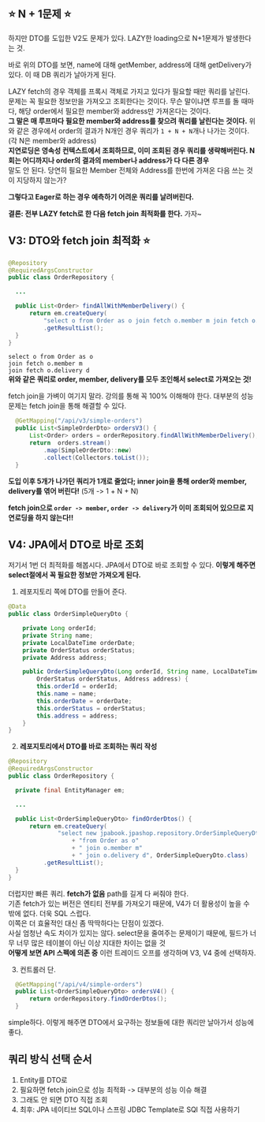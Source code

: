 ## :star: N + 1문제 :star: 
하지만 DTO를 도입한 V2도 문제가 있다. LAZY한 loading으로 N+1문제가 발생한다는 것.  <br>

바로 위의 DTO를 보면, name에 대해 getMember, address에 대해 getDelivery가 있다. 이 때 DB 쿼리가 날아가게 된다. <br>

LAZY fetch의 경우 객체를 프록시 객체로 가지고 있다가 필요할 때만 쿼리를 날린다. 문제는 꼭 필요한 정보만을 가져오고 조회한다는 것이다. 무슨 말이냐면 루프를 돌 때마다, 해당 order에서 필요한 member와 address만 가져온다는 것이다. <br>
**그 말은 매 루프마다 필요한 member와 address를 찾으려 쿼리를 날린다는 것이다.** 위와 같은 경우에서 order의 결과가 N개인 경우 쿼리가 `1 + N + N`개나 나가는 것이다. (각 N은 member와 address) <br> **지연로딩은 영속성 컨텍스트에서 조회하므로, 이미 조회된 경우 쿼리를 생략해버린다. N회는 어디까지나 order의 결과의 member나 address가 다 다른 경우** <br>
말도 안 된다. 당연히 필요한 Member 전체와 Address를 한번에 가져온 다음 쓰는 것이 지당하지 않는가? <br>

**그렇다고 Eager로 하는 경우 예측하기 어려운 쿼리를 날려버린다.** <br>

**결론: 전부 LAZY fetch로 한 다음 fetch join 최적화를 한다.** 가자~

## V3: DTO와 fetch join 최적화 :star:

```java
@Repository
@RequiredArgsConstructor
public class OrderRepository {

  ...

  public List<Order> findAllWithMemberDelivery() {
      return em.createQuery(
          "select o from Order as o join fetch o.member m join fetch o.delivery d", Order.class)
          .getResultList();
  }
}
```
`select o from Order as o`  <br>
`join fetch o.member m` <br>
`join fetch o.delivery d` <br>
**위와 같은 쿼리로 order, member, delivery를 모두 조인해서 select로 가져오는 것!** <br>

fetch join을 가벼이 여기지 말라. 강의를 통해 꼭 100% 이해해야 한다. 대부분의 성능 문제는 fetch join을 통해 해결할 수 있다.

```java
  @GetMapping("/api/v3/simple-orders")
  public List<SimpleOrderDto> ordersV3() {
      List<Order> orders = orderRepository.findAllWithMemberDelivery();
      return  orders.stream()
          .map(SimpleOrderDto::new)
          .collect(Collectors.toList());
  }
```
**도입 이후 5개가 나가던 쿼리가 1개로 줄었다; inner join을 통해 order와 member, delivery를 엮어 버린다!** (5개 -> 1 + N + N) <br>

**fetch join으로 `order -> member`, `order -> delivery`가 이미 조회되어 있으므로 지연로딩을 하지 않는다!!**


## V4: JPA에서 DTO로 바로 조회
저기서 1번 더 최적화를 해봅시다. JPA에서 DTO로 바로 조회할 수 있다. **이렇게 해주면 select절에서 꼭 필요한 정보만 가져오게 된다.**


1. 레포지토리 쪽에 DTO를 만들어 준다.
```java
@Data
public class OrderSimpleQueryDto {

    private Long orderId;
    private String name;
    private LocalDateTime orderDate;
    private OrderStatus orderStatus;
    private Address address;

    public OrderSimpleQueryDto(Long orderId, String name, LocalDateTime orderDate,
        OrderStatus orderStatus, Address address) {
        this.orderId = orderId;
        this.name = name;
        this.orderDate = orderDate;
        this.orderStatus = orderStatus;
        this.address = address;
    }
}
```

2. **레포지토리에서 DTO를 바로 조회하는 쿼리 작성**
```java
@Repository
@RequiredArgsConstructor
public class OrderRepository {

  private final EntityManager em;

  ...

  public List<OrderSimpleQueryDto> findOrderDtos() {
      return em.createQuery(
              "select new jpabook.jpashop.repository.OrderSimpleQueryDto(o.id, m.name, o.orderDate, o.status, d.address) "
                  + "from Order as o"
                  + " join o.member m"
                  + " join o.delivery d", OrderSimpleQueryDto.class)
          .getResultList();
  }
}
```
더럽지만 빠른 쿼리. **fetch가 없음** path를 길게 다 써줘야 한다.  <br>
기존 fetch가 있는 버전은 엔티티 전부를 가져오기 때문에, V4가 더 활용성이 높을 수 밖에 없다. 더욱 SQL 스럽다. <br>
이쪽은 더 효율적인 대신 좀 딱딱하다는 단점이 있겠다. <br> 
사실 엄청난 속도 차이가 있지는 않다. select문을 줄여주는 문제이기 때문에, 필드가 너무 너무 많은 테이블이 아닌 이상 지대한 차이는 없을 것 <br>
**어떻게 보면 API 스펙에 의존 중** 이런 트레이드 오프를 생각하며 V3, V4 중에 선택하자.
 
3. 컨트롤러 단.
```java
  @GetMapping("/api/v4/simple-orders")
  public List<OrderSimpleQueryDto> ordersV4() {
      return orderRepository.findOrderDtos();
  }
```
simple하다. 이렇게 해주면 DTO에서 요구하는 정보들에 대한 쿼리만 날아가서 성능에 좋다.




## 쿼리 방식 선택 순서
1. Entity를 DTO로
2. 필요하면 fetch join으로 성능 최적화 -> 대부분의 성능 이슈 해결
3. 그래도 안 되면 DTO 직접 조회
4. 최후: JPA 네이티브 SQL이나 스프링 JDBC Template로 SQl 직접 사용하기  